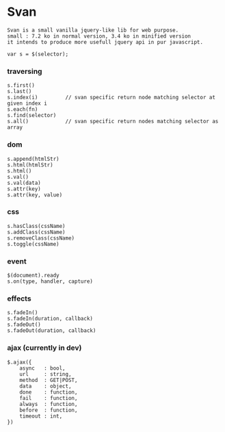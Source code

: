 # Svan

    Svan is a small vanilla jquery-like lib for web purpose.
    small : 7.2 ko in normal version, 3.4 ko in minified version
    it intends to produce more usefull jquery api in pur javascript.
    
    var s = $(selector);

### traversing

    s.first()
    s.last()
    s.index(i)         // svan specific return node matching selector at given index i
    s.each(fn)
    s.find(selector)
    s.all()            // svan specific return nodes matching selector as array


### dom

    s.append(htmlStr)
    s.html(htmlStr)
    s.html()
    s.val()
    s.val(data)
    s.attr(key)
    s.attr(key, value)


### css

    s.hasClass(cssName)
    s.addClass(cssName)
    s.removeClass(cssName)
    s.toggle(cssName)


### event

    $(document).ready
    s.on(type, handler, capture)


### effects

    s.fadeIn()
    s.fadeIn(duration, callback)
    s.fadeOut()
    s.fadeOut(duration, callback)


### ajax (currently in dev)

    $.ajax({
        async   : bool,
        url     : string,
        method  : GET|POST,
        data    : object,
        done    : function,
        fail    : function,
        always  : function,
        before  : function,
        timeout : int,
    })
